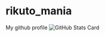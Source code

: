# rikuto_mania
My github profile
![GitHub Stats Card](https://github-readme-stats.vercel.app/api?username=rikuto_mania)

